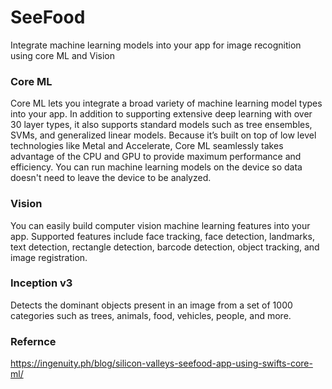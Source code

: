 # SeeFood

Integrate machine learning models into your app for image recognition using core ML and Vision

### Core ML
Core ML lets you integrate a broad variety of machine learning model types into your app. In addition to supporting extensive deep learning with over 30 layer types, it also supports standard models such as tree ensembles, SVMs, and generalized linear models. Because it’s built on top of low level technologies like Metal and Accelerate, Core ML seamlessly takes advantage of the CPU and GPU to provide maximum performance and efficiency. You can run machine learning models on the device so data doesn't need to leave the device to be analyzed.

### Vision
You can easily build computer vision machine learning features into your app. Supported features include face tracking, face detection, landmarks, text detection, rectangle detection, barcode detection, object tracking, and image registration.

### Inception v3
Detects the dominant objects present in an image from a set of 1000 categories such as trees, animals, food, vehicles, people, and more.

### Refernce

https://ingenuity.ph/blog/silicon-valleys-seefood-app-using-swifts-core-ml/
